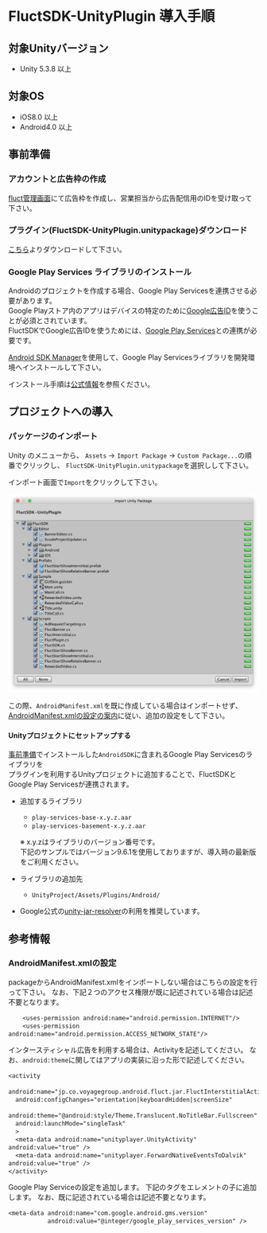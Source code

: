 # FluctSDK-UnityPlugin 導入手順

## 対象Unityバージョン

* Unity 5.3.8 以上

## 対象OS

* iOS8.0 以上
* Android4.0 以上

## 事前準備
### アカウントと広告枠の作成
[fluct管理画面](https://fluct.jp/login)にて広告枠を作成し、営業担当から広告配信用のIDを受け取って下さい。

### プラグイン(FluctSDK-UnityPlugin.unitypackage)ダウンロード
[こちら](https://github.com/voyagegroup/FluctSDK-Unity/releases/latest)よりダウンロードして下さい。

### Google Play Services ライブラリのインストール
Androidのプロジェクトを作成する場合、Google Play Servicesを連携させる必要があります。  
Google Playストア内のアプリはデバイスの特定のために[Google広告ID](https://support.google.com/googleplay/android-developer/answer/6048248?hl=ja)を使うことが必須とされています。  
FluctSDKでGoogle広告IDを使うためには、[Google Play Services](https://developers.google.com/android/guides/setup)との連携が必要です。  

[Android SDK Manager](https://developer.android.com/tools/help/sdk-manager.html)を使用して、Google Play Servicesライブラリを開発環境へインストールして下さい。

インストール手順は[公式情報](https://developers.google.com/android/guides/setup)を参照ください。

## プロジェクトへの導入
### パッケージのインポート
Unity のメニューから、 `Assets` -> `Import Package` -> `Custom Package...`の順番でクリックし、 `FluctSDK-UnityPlugin.unitypackage`を選択しして下さい。

インポート画面で`Import`をクリックして下さい。

![Import画面](img/import_unitypackage.png)

この際、`AndroidManifest.xml`を既に作成している場合はインポートせず、[AndroidManifest.xmlの設定の案内](#androidmanifestxmlの設定)に従い、追加の設定をして下さい。

#### Unityプロジェクトにセットアップする

 [事前準備](#google-play-services-ライブラリのインストール)でインストールした`AndroidSDK`に含まれるGoogle Play Servicesのライブラリを  
プラグインを利用するUnityプロジェクトに追加することで、FluctSDKとGoogle Play Servicesが連携されます。

- 追加するライブラリ
  - `play-services-base-x.y.z.aar`
  - `play-services-basement-x.y.z.aar`

  ※ x.y.zはライブラリのバージョン番号です。  
  下記のサンプルではバージョン9.6.1を使用しておりますが、導入時の最新版をご利用ください。  

- ライブラリの追加先  
  - `UnityProject/Assets/Plugins/Android/`

- Google公式の[unity-jar-resolver](https://github.com/googlesamples/unity-jar-resolver)の利用を推奨しています。

## 参考情報
### AndroidManifest.xmlの設定

packageからAndroidManifest.xmlをインポートしない場合はこちらの設定を行って下さい。
なお、下記２つのアクセス権限が既に記述されている場合は記述不要となります。

```
    <uses-permission android:name="android.permission.INTERNET"/>
    <uses-permission android:name="android.permission.ACCESS_NETWORK_STATE"/>
```

インタースティシャル広告を利用する場合は、Activityを記述してください。
なお、`android:theme`に関してはアプリの実装に沿った形で記述してください。

```
<activity
  android:name="jp.co.voyagegroup.android.fluct.jar.FluctInterstitialActivity"
  android:configChanges="orientation|keyboardHidden|screenSize"
  android:theme="@android:style/Theme.Translucent.NoTitleBar.Fullscreen"
  android:launchMode="singleTask"
  >
  <meta-data android:name="unityplayer.UnityActivity" android:value="true" />
  <meta-data android:name="unityplayer.ForwardNativeEventsToDalvik" android:value="true" />
</activity>
```

Google Play Serviceの設定を追加します。
下記のタグを<application>エレメントの子に追加します。
なお、既に記述されている場合は記述不要となります。

```
<meta-data android:name="com.google.android.gms.version"
           android:value="@integer/google_play_services_version" />
```
